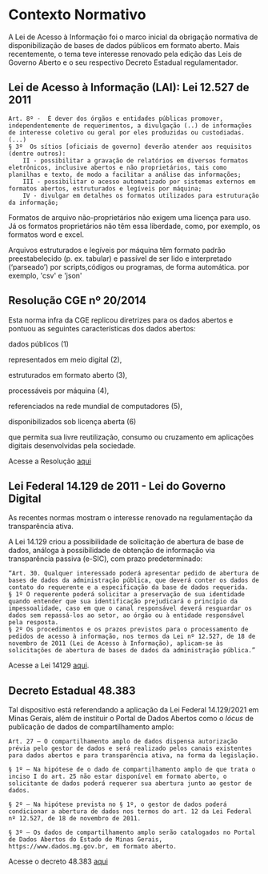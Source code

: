 # Contexto Normativo

A Lei de Acesso à Informação foi o marco inicial da obrigação normativa de disponibilização de bases de dados públicos em formato aberto. Mais recentemente, o tema teve interesse renovado pela edição das Leis de Governo Aberto e o seu respectivo Decreto Estadual regulamentador.

## Lei de Acesso à Informação (LAI): Lei 12.527 de 2011

````
Art. 8º -  É dever dos órgãos e entidades públicas promover, independentemente de requerimentos, a divulgação (..) de informações de interesse coletivo ou geral por eles produzidas ou custodiadas. 
(...)
§ 3º  Os sítios [oficiais de governo] deverão atender aos requisitos (dentre outros):
    II - possibilitar a gravação de relatórios em diversos formatos eletrônicos, inclusive abertos e não proprietários, tais como planilhas e texto, de modo a facilitar a análise das informações;
    III - possibilitar o acesso automatizado por sistemas externos em formatos abertos, estruturados e legíveis por máquina;
    IV - divulgar em detalhes os formatos utilizados para estruturação da informação;
````

Formatos de arquivo não-proprietários não exigem uma licença para uso. Já os formatos proprietários não têm essa liberdade, como, por exemplo, os formatos word e excel.

Arquivos estruturados e legíveis por máquina têm formato padrão preestabelecido (p. ex. tabular) e passível de ser lido e interpretado (‘parseado’) por scripts,códigos ou programas, de forma automática. por exemplo, 'csv' e 'json' 

## Resolução CGE nº 20/2014

Esta norma infra da CGE replicou diretrizes para os dados abertos e pontuou as seguintes características dos dados abertos:

dados públicos (1) 

representados em meio digital (2), 

estruturados em formato aberto (3), 

processáveis por máquina (4), 

referenciados na rede mundial de computadores (5), 

disponibilizados sob licença aberta (6) 

que permita sua livre reutilização, consumo ou cruzamento em aplicações digitais desenvolvidas pela sociedade.

Acesse a Resolução [aqui](http://pesquisalegislativa.mg.gov.br/LegislacaoCompleta.aspx?cod=171158)


## Lei Federal 14.129 de 2011 - Lei do Governo Digital 

As recentes normas mostram o interesse renovado na regulamentação da transparência ativa. 

A Lei 14.129 criou a possibilidade de solicitação de abertura de base de dados, análoga à possibilidade de obtenção de informação via transparência passiva (e-SIC), com prazo predeterminado:
````
“Art. 30. Qualquer interessado poderá apresentar pedido de abertura de bases de dados da administração pública, que deverá conter os dados de contato do requerente e a especificação da base de dados requerida.
§ 1º O requerente poderá solicitar a preservação de sua identidade quando entender que sua identificação prejudicará o princípio da impessoalidade, caso em que o canal responsável deverá resguardar os dados sem repassá-los ao setor, ao órgão ou à entidade responsável pela resposta.
§ 2º Os procedimentos e os prazos previstos para o processamento de pedidos de acesso à informação, nos termos da Lei nº 12.527, de 18 de novembro de 2011 (Lei de Acesso à Informação), aplicam-se às solicitações de abertura de bases de dados da administração pública.”
````

Acesse a Lei 14129 [aqui](https://www.in.gov.br/en/web/dou/-/lei-n-14.129-de-29-de-marco-de-2021-311282132).


## Decreto Estadual 48.383

Tal dispositivo está referendando a aplicação da Lei Federal 14.129/2021 em Minas Gerais, além de instituir o Portal de Dados Abertos como o _lócus_ de publicação de dados de compartilhamento amplo:

````
Art. 27 – O compartilhamento amplo de dados dispensa autorização prévia pelo gestor de dados e será realizado pelos canais existentes para dados abertos e para transparência ativa, na forma da legislação.

§ 1º – Na hipótese de o dado de compartilhamento amplo de que trata o inciso I do art. 25 não estar disponível em formato aberto, o solicitante de dados poderá requerer sua abertura junto ao gestor de dados.

§ 2º – Na hipótese prevista no § 1º, o gestor de dados poderá condicionar a abertura de dados nos termos do art. 12 da Lei Federal nº 12.527, de 18 de novembro de 2011.

§ 3º – Os dados de compartilhamento amplo serão catalogados no Portal de Dados Abertos do Estado de Minas Gerais, https://www.dados.mg.gov.br, em formato aberto.
````

Acesse o decreto 48.383 [aqui](https://www.almg.gov.br/consulte/legislacao/completa/completa.html?tipo=DEC&num=48383&comp=&ano=2022)

